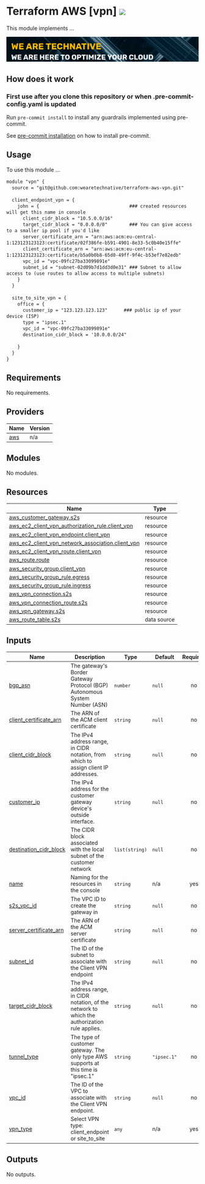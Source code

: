 # Terraform AWS [vpn] ![](https://img.shields.io/github/actions/workflow/status/wearetechnative/terraform-aws-vpn/tflint.yaml?style=plastic)

<!-- SHIELDS -->

This module implements ...

[![](we-are-technative.png)](https://www.technative.nl)

## How does it work

### First use after you clone this repository or when .pre-commit-config.yaml is updated

Run `pre-commit install` to install any guardrails implemented using pre-commit.

See [pre-commit installation](https://pre-commit.com/#install) on how to install pre-commit.


## Usage

To use this module ...

```hcl
module "vpn" {
  source = "git@github.com:wearetechnative/terraform-aws-vpn.git"
  
  client_endpoint_vpn = {
    john = {                                 ### created resources will get this name in console
      client_cidr_block = "10.5.0.0/16"
      target_cidr_block = "0.0.0.0/0"        ### You can give access to a smaller ip pool if you'd like
      server_certificate_arn = "arn:aws:acm:eu-central-1:123123123123:certificate/02f386fe-b591-4901-8e33-5c0b40e15ffe"
      client_certificate_arn = "arn:aws:acm:eu-central-1:123123123123:certificate/b5a0b0b8-65d0-49ff-9f4c-b53ef7e82edb"
      vpc_id = "vpc-09fc27ba33099891e"
      subnet_id = "subnet-02d09b7d1dd3d0e31" ### Subnet to allow access to (use routes to allow access to multiple subnets)
    }  
  }

  site_to_site_vpn = {
    office = {
      customer_ip = "123.123.123.123"      ### public ip of your device (ISP)
      type = "ipsec.1"
      vpc_id = "vpc-09fc27ba33099891e"
      destination_cidr_block = '10.0.0.0/24"
      
    }
  }
}
```

<!-- BEGIN_TF_DOCS -->
## Requirements

No requirements.

## Providers

| Name | Version |
|------|---------|
| <a name="provider_aws"></a> [aws](#provider\_aws) | n/a |

## Modules

No modules.

## Resources

| Name | Type |
|------|------|
| [aws_customer_gateway.s2s](https://registry.terraform.io/providers/hashicorp/aws/latest/docs/resources/customer_gateway) | resource |
| [aws_ec2_client_vpn_authorization_rule.client_vpn](https://registry.terraform.io/providers/hashicorp/aws/latest/docs/resources/ec2_client_vpn_authorization_rule) | resource |
| [aws_ec2_client_vpn_endpoint.client_vpn](https://registry.terraform.io/providers/hashicorp/aws/latest/docs/resources/ec2_client_vpn_endpoint) | resource |
| [aws_ec2_client_vpn_network_association.client_vpn](https://registry.terraform.io/providers/hashicorp/aws/latest/docs/resources/ec2_client_vpn_network_association) | resource |
| [aws_ec2_client_vpn_route.client_vpn](https://registry.terraform.io/providers/hashicorp/aws/latest/docs/resources/ec2_client_vpn_route) | resource |
| [aws_route.route](https://registry.terraform.io/providers/hashicorp/aws/latest/docs/resources/route) | resource |
| [aws_security_group.client_vpn](https://registry.terraform.io/providers/hashicorp/aws/latest/docs/resources/security_group) | resource |
| [aws_security_group_rule.egress](https://registry.terraform.io/providers/hashicorp/aws/latest/docs/resources/security_group_rule) | resource |
| [aws_security_group_rule.ingress](https://registry.terraform.io/providers/hashicorp/aws/latest/docs/resources/security_group_rule) | resource |
| [aws_vpn_connection.s2s](https://registry.terraform.io/providers/hashicorp/aws/latest/docs/resources/vpn_connection) | resource |
| [aws_vpn_connection_route.s2s](https://registry.terraform.io/providers/hashicorp/aws/latest/docs/resources/vpn_connection_route) | resource |
| [aws_vpn_gateway.s2s](https://registry.terraform.io/providers/hashicorp/aws/latest/docs/resources/vpn_gateway) | resource |
| [aws_route_table.s2s](https://registry.terraform.io/providers/hashicorp/aws/latest/docs/data-sources/route_table) | data source |

## Inputs

| Name | Description | Type | Default | Required |
|------|-------------|------|---------|:--------:|
| <a name="input_bgp_asn"></a> [bgp\_asn](#input\_bgp\_asn) | The gateway's Border Gateway Protocol (BGP) Autonomous System Number (ASN) | `number` | `null` | no |
| <a name="input_client_certificate_arn"></a> [client\_certificate\_arn](#input\_client\_certificate\_arn) | The ARN of the ACM client certificate | `string` | `null` | no |
| <a name="input_client_cidr_block"></a> [client\_cidr\_block](#input\_client\_cidr\_block) | The IPv4 address range, in CIDR notation, from which to assign client IP addresses. | `string` | `null` | no |
| <a name="input_customer_ip"></a> [customer\_ip](#input\_customer\_ip) | The IPv4 address for the customer gateway device's outside interface. | `string` | `null` | no |
| <a name="input_destination_cidr_block"></a> [destination\_cidr\_block](#input\_destination\_cidr\_block) | The CIDR block associated with the local subnet of the customer network | `list(string)` | `null` | no |
| <a name="input_name"></a> [name](#input\_name) | Naming for the resources in the console | `string` | n/a | yes |
| <a name="input_s2s_vpc_id"></a> [s2s\_vpc\_id](#input\_s2s\_vpc\_id) | The VPC ID to create the gateway in | `string` | `null` | no |
| <a name="input_server_certificate_arn"></a> [server\_certificate\_arn](#input\_server\_certificate\_arn) | The ARN of the ACM server certificate | `string` | `null` | no |
| <a name="input_subnet_id"></a> [subnet\_id](#input\_subnet\_id) | The ID of the subnet to associate with the Client VPN endpoint | `string` | `null` | no |
| <a name="input_target_cidr_block"></a> [target\_cidr\_block](#input\_target\_cidr\_block) | The IPv4 address range, in CIDR notation, of the network to which the authorization rule applies. | `string` | `null` | no |
| <a name="input_tunnel_type"></a> [tunnel\_type](#input\_tunnel\_type) | The type of customer gateway. The only type AWS supports at this time is "ipsec.1" | `string` | `"ipsec.1"` | no |
| <a name="input_vpc_id"></a> [vpc\_id](#input\_vpc\_id) | The ID of the VPC to associate with the Client VPN endpoint. | `string` | `null` | no |
| <a name="input_vpn_type"></a> [vpn\_type](#input\_vpn\_type) | Select VPN type: client\_endpoint or site\_to\_site | `any` | n/a | yes |

## Outputs

No outputs.
<!-- END_TF_DOCS -->
